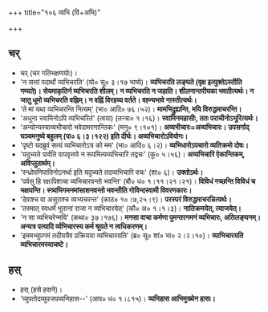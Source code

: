+++
title="१०६ व्यभि (वि+अभि)"

+++

## चर्
- चर् (चर गतिभक्षणयोः)।
- 'न सत्तां पदार्थो व्यभिचरति' (यो० सू० ३।१७ भाष्ये)। **व्यभिचरति लङ्घते (वृक्ष इत्युक्तेऽस्तीति गम्यते)। सेयमाकृतिर्न व्यभिचरति शीलम्। न व्यभिचरति न जहाति। शीलनान्तरीयका भवतीत्यर्थः। न जातु धूमो व्यभिचरति वह्निम्। न वह्निं विरहय्य वर्तते। वह्न्यभावे नास्तीत्यर्थः।**
- 'ते मां यथा व्यभिचरन्ति नित्यम्' (भा० आदि० ७६।५२)। **मामभिद्रुह्यन्ति, मयि विरुद्धमाचरन्ति।**
- 'अधुना स्वामिनोऽपि व्यभिचरितं' (त्वया) (तन्त्रा० १।१६)। **स्वामिनमहासीः, ततः पराचीनोऽभूरित्यर्थः।**
- 'अन्योन्यस्याव्यभीचारो भवेदामरणान्तिकः' (मनु० ९।१०१)। **अव्यभीचारः=अव्यभिचारः। उपसर्गाद् घञ्यमनुष्ये बहुलम् (पा० ६।३।१२२) इति दीर्घः। अव्यभिचारोऽवियोगः।**
- 'पृष्टो यदब्रुवं सत्यं व्यभिचारोऽत्र को मम' (भा० आदि० ६।२)। **व्यभिधारोऽपचारो व्यतिक्रमो दोषः।**
- 'यदुच्यते पार्वति पापवृत्तये न रूपमित्यव्यभिचारि तद्वचः' (कु० ५।५६)। **अव्यभिचारि ऐकान्तिकम्, अविप्लुतार्थम्।**
- 'रन्ध्रोपनिपातिनोऽनर्था इति यदुच्यते तदव्यभिचारि वचः' (शा० ६)। **उक्तोऽर्थः।**
- 'पर्वसु हि रक्षःपिशाचा व्यभिचारवन्तो भवन्ति' (बौ० ध० १।११।२१।२१)। **विविधं गच्छन्ति विविधं च भक्षयन्ति। स्त्र्यभिगमनमांसाशनवन्तो भवन्तीति गोविन्दस्वामी विवरणकारः।**
- 'देवाश्च वा असुराश्च व्यभ्यचरन्त' (काठ० १०।७,२५।९)। **परस्परं विरुद्धमाचरन्नित्यर्थः।**
- 'तस्मात् स्वधर्मं भूतानां राजा न व्यभिचारयेत्' (कौ० अ० १।१।३)। **नातिक्रमयेत्, त्याजयेत्।**
- 'न सा व्यभिचरेन्मयि' (कथा० ३७।१७६)। **मनसा वाचा कर्मणा पुमन्तरगमनं व्यभिचारः, अतिलङ्घनम्। अन्यत्र पत्यादि र्व्यभिचारस्य कर्म श्रूयते न त्वधिकरणम्।**
- 'इममभ्युपगमं तदीययैव प्रक्रियया व्यभिचारयति' (ब्र० सू० शां० भा० २।२।१०)। **व्याभिचारयति व्यभिचारमस्याचष्टे।**

## हस्
- हस् (हसे हसने)।
- 'व्युपतोदव्युपजपव्यभिहास--' (आप० ध० १।८१५)। **व्यभिहास आभिमुख्येन हासः।**
